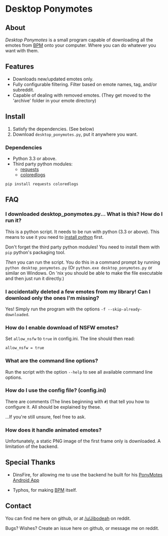 # Desktop Ponymotes

## About

*Desktop Ponymotes* is a small program capable of downloading all the emotes from [BPM](http://ponymotes.net/bpm/) onto your computer. Where you can do whatever you want with them.

## Features

* Downloads new/updated emotes only.
* Fully configurable filtering. Filter based on emote names, tag, and/or subreddit.
* Capable of dealing with removed emotes. (They get moved to the 'archive' folder in your emote directory)

## Install

1. Satisfy the dependencies. (See below)
2. Download `desktop_ponymotes.py`, put it anywhere you want.

### Dependencies

* Python 3.3 or above.
* Third party python modules:
    * [requests](http://docs.python-requests.org/en/latest/)
    * [coloredlogs](http://coloredlogs.readthedocs.org/en/latest/)

`pip install requests coloredlogs`

## FAQ

### I downloaded desktop_ponymotes.py... What is this? How do I run it?

This is a python script. It needs to be run with python (3.3 or above). This means to use it you need to [install python](https://www.python.org/downloads/) first.

Don't forget the third party python modules! You need to install them with `pip` python's packaging tool.

*Then* you can run the script. You do this in a command prompt by running `python desktop_ponymotes.py` (Or `python.exe desktop_ponymotes.py` or similar on Windows. On 'nix you should be able to make the file executable and then just run it directly.)

### I accidentally deleted a few emotes from my library! Can I download only the ones I'm missing?

Yes! Simply run the program with the options `-f --skip-already-downloaded`.

### How do I enable download of NSFW emotes?

Set `allow_nsfw` to `true` in config.ini. The line should then read:

    allow_nsfw = true

### What are the command line options?

Run the script with the option `--help` to see all available command line options.

### How do I use the config file? (config.ini)

There are comments (The lines beginning with `#`) that tell you how to configure it. All should be explained by these.

...If you're still unsure, feel free to ask.

### How does it handle animated emotes?

Unfortunately, a static PNG image of the first frame only is downloaded. A limitation of the backend.

## Special Thanks

* DinsFire, for allowing me to use the backend he built for his [PonyMotes Android App](http://dinsfire.com/projects/reddit-emotes/)

* Typhos, for making [BPM](http://ponymotes.net/bpm/) itself.

## Contact

You can find me here on github, or at [/u/Jibodeah](https://www.reddit.com/user/Jibodeah) on reddit.

Bugs? Wishes? Create an issue here on github, or message me on reddit.
